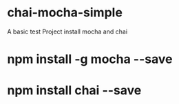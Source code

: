 # chai-mocha-simple
A basic test Project
install mocha and chai
# npm install -g mocha --save 
# npm install chai --save
